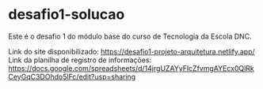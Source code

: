 # desafio1-solucao
Este é o desafio 1 do módulo base do curso de Tecnologia da Escola DNC.

Link do site disponibilizado: https://desafio1-projeto-arquitetura.netlify.app/
Link da planilha de registro de informações: https://docs.google.com/spreadsheets/d/14jrgUZAYyFlcZfvmgAYEcx0QlRkCeyGqC3DOhdo5lFc/edit?usp=sharing
